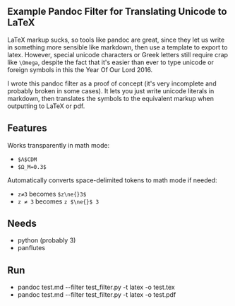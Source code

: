 Example Pandoc Filter for Translating Unicode to LaTeX
------------------------------------------------------
LaTeX markup sucks, so tools like pandoc are great, since they let us write in 
something more sensible like markdown, then use a template to export to latex.
However, special unicode characters or Greek letters still require crap like 
`\Omega`, despite the fact that it's easier than ever to type unicode or 
foreign symbols in this the Year Of Our Lord 2016. 

I wrote this pandoc filter as a proof of concept (it's very incomplete and 
probably broken in some cases). It lets you just write unicode literals in 
markdown, then translates the symbols to the equivalent markup when outputting 
to LaTeX or pdf.

Features
--------
Works transparently in math mode:
- `$Λ$CDM`
- `$Ω_Μ=0.3$`

Automatically converts space-delimited tokens to math mode if needed:
- `z≠3` becomes `$z\ne{}3$`
- `z ≠ 3` becomes `z $\ne{}$ 3`

Needs
-----
- python (probably 3)
- panflutes

Run
---
- pandoc test.md --filter test_filter.py -t latex -o test.tex
- pandoc test.md --filter test_filter.py -t latex -o test.pdf
